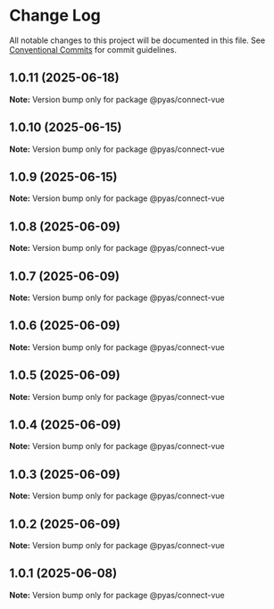 # Change Log

All notable changes to this project will be documented in this file.
See [Conventional Commits](https://conventionalcommits.org) for commit guidelines.

## 1.0.11 (2025-06-18)

**Note:** Version bump only for package @pyas/connect-vue





## 1.0.10 (2025-06-15)

**Note:** Version bump only for package @pyas/connect-vue





## 1.0.9 (2025-06-15)

**Note:** Version bump only for package @pyas/connect-vue





## 1.0.8 (2025-06-09)

**Note:** Version bump only for package @pyas/connect-vue





## 1.0.7 (2025-06-09)

**Note:** Version bump only for package @pyas/connect-vue





## 1.0.6 (2025-06-09)

**Note:** Version bump only for package @pyas/connect-vue





## 1.0.5 (2025-06-09)

**Note:** Version bump only for package @pyas/connect-vue





## 1.0.4 (2025-06-09)

**Note:** Version bump only for package @pyas/connect-vue





## 1.0.3 (2025-06-09)

**Note:** Version bump only for package @pyas/connect-vue





## 1.0.2 (2025-06-09)

**Note:** Version bump only for package @pyas/connect-vue





## 1.0.1 (2025-06-08)

**Note:** Version bump only for package @pyas/connect-vue
